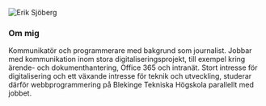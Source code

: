 ![Erik Sjöberg](img/erik256px.png)

### Om mig

Kommunikatör och programmerare med bakgrund som journalist. Jobbar med kommunikation inom stora digitaliseringsprojekt, till exempel kring ärende- och dokumenthantering, Office 365 och intranät. Stort intresse för digitalisering och ett växande intresse för teknik och utveckling, studerar därför webbprogrammering på Blekinge Tekniska Högskola parallellt med jobbet.

